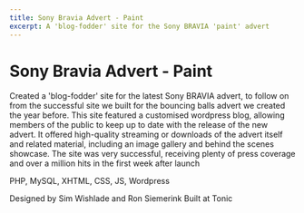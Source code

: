 ```yaml
---
title: Sony Bravia Advert - Paint
excerpt: A 'blog-fodder' site for the Sony BRAVIA 'paint' advert
---
```


# Sony Bravia Advert - Paint

Created a 'blog-fodder' site for the latest Sony BRAVIA advert, to follow on from the successful site we built for the bouncing balls advert we created the year before. This site featured a customised wordpress blog, allowing members of the public to keep up to date with the release of the new advert. It offered high-quality streaming or downloads of the advert itself and related material, including an image gallery and behind the scenes showcase. The site was very successful, receiving plenty of press coverage and over a million hits in the first week after launch

PHP, MySQL, XHTML, CSS, JS, Wordpress

Designed by Sim Wishlade and Ron Siemerink
Built at Tonic
